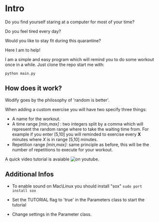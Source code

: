 # Intro
Do you find yourself staring at a computer for most of your time?

Do you feel tired every day?

Would you like to stay fit during this quarantine?

Here I am to help!

I am a simple and easy program which will remind you to do some workout once in a while.
Just clone the repo start me with:

`python main.py`


## How does it work?
Wodify goes by the philosophy of 'random is better'.

When adding a custom exercise you will have two specify three things:

- A name for the workout.
- A time range _[min,max]_ : two integers split by a comma which will represent the random range where to take the waiting time from. 
For example if you enter [5,10] you will reminded to exercise every __X__ minutes where _X_ is in range [5,10] minutes.
- Repetition range _[min,max]_: same principle as before, this will be the number of repetitions to execute for your workout.

A quick video tutorial is avaiable ![on youtube](https://www.youtube.com/watch?v=pbNjdDRvRw0).

## Additional Infos

- To enable sound on Mac\Linux you should install "sox"
`sudo port install sox`

- Set the TUTORIAL flag to 'true' in the Parameters class to start the tutorial

- Change settings in the Parameter class.
